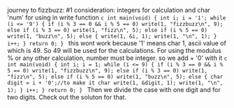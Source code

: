 journey to fizzbuzz:
#1 consideration: integers for calculation and char 'num' for using in write function
``c
int main(void)
{
    int i;
    i = '1';
    while (i <= '9')
    {
        if (i % 3 == 0 && i % 5 == 0)
            write(1, "fizzbuzz\n", 9);
        else if (i % 3 == 0)
            write(1, "fizz\n", 5);
        else if (i % 5 == 0)
            write(1, "buzz\n", 5);
        else
        {
            write(1, &i, 1);
            write(1, "\n", 1);
        }
        i++;
    }
    return 0;
}
``
this wont work because '1' means char 1, ascii value of which is 49. So 49 will be used for the calculations. For using the modulus % or any other calculation, number must be integer. so we add + '0' with it 
``c
int main(void)
{
    int i;
    i = 1;
    while (i <= 9)
    {
        if (i % 3 == 0 && i % 5 == 0)
            write(1, "fizzbuzz\n", 9);
        else if (i % 3 == 0)
            write(1, "fizz\n", 5);
        else if (i % 5 == 0)
            write(1, "buzz\n", 5);
        else
        {
            char digit = i + '0';//to make it char
			write(1, &digit, 1);
            write(1, "\n", 1);
        }
        i++;
    }
    return 0;
}
``
Then we divide the case with one digit and for two digits. Check out the soluton for that.

